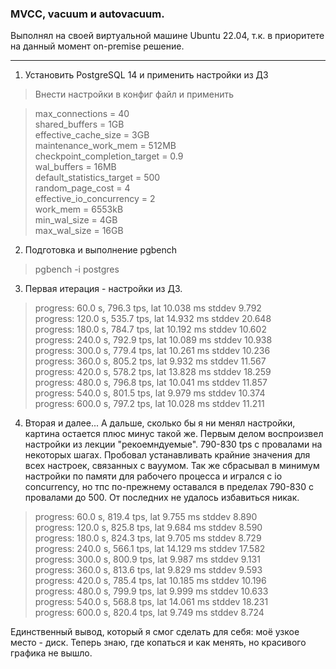 ### MVCC, vacuum и autovacuum.
Выполнял на своей виртуальной машине Ubuntu 22.04, т.к. в приоритете на данный момент on-premise решение.
___
1. Установить PostgreSQL 14 и применить настройки из ДЗ
>Внести настройки в конфиг файл и применить

>max_connections = 40  
shared_buffers = 1GB  
effective_cache_size = 3GB  
maintenance_work_mem = 512MB  
checkpoint_completion_target = 0.9  
wal_buffers = 16MB  
default_statistics_target = 500  
random_page_cost = 4  
effective_io_concurrency = 2  
work_mem = 6553kB  
min_wal_size = 4GB  
max_wal_size = 16GB  

2. Подготовка и выполнение pgbench
>pgbench -i postgres

3. Первая итерация - настройки из ДЗ.

>progress: 60.0 s, 796.3 tps, lat 10.038 ms stddev 9.792  
progress: 120.0 s, 535.7 tps, lat 14.932 ms stddev 20.648  
progress: 180.0 s, 784.7 tps, lat 10.192 ms stddev 10.602  
progress: 240.0 s, 792.9 tps, lat 10.089 ms stddev 10.938  
progress: 300.0 s, 779.4 tps, lat 10.261 ms stddev 10.236  
progress: 360.0 s, 805.2 tps, lat 9.932 ms stddev 11.567  
progress: 420.0 s, 578.2 tps, lat 13.828 ms stddev 18.259  
progress: 480.0 s, 796.8 tps, lat 10.041 ms stddev 11.857  
progress: 540.0 s, 801.5 tps, lat 9.979 ms stddev 10.374  
progress: 600.0 s, 797.2 tps, lat 10.028 ms stddev 11.211  

4. Вторая и далее...
А  дальше, сколько бы я ни менял настройки, картина остается плюс минус такой же. Первым делом воспроизвел настройки из лекции "рекоемндуемые". 790-830 tps с провалами на некоторых шагах. Пробовал устанавливать крайние значения для всех настроек, связанных с вауумом. Так же сбрасывал в минимум настройки по памяти для рабочего процесса и игрался с io concurrency, но тпс по-прежнему оставался в пределах 790-830 с провалами до 500. От последних не удалось избавиться никак. 

>progress: 60.0 s, 819.4 tps, lat 9.755 ms stddev 8.890  
progress: 120.0 s, 825.8 tps, lat 9.684 ms stddev 8.590  
progress: 180.0 s, 824.3 tps, lat 9.705 ms stddev 8.729  
progress: 240.0 s, 566.1 tps, lat 14.129 ms stddev 17.582  
progress: 300.0 s, 800.9 tps, lat 9.987 ms stddev 9.131  
progress: 360.0 s, 813.6 tps, lat 9.829 ms stddev 9.593  
progress: 420.0 s, 785.4 tps, lat 10.185 ms stddev 10.196  
progress: 480.0 s, 799.9 tps, lat 9.999 ms stddev 10.633  
progress: 540.0 s, 568.8 tps, lat 14.061 ms stddev 18.231  
progress: 600.0 s, 820.4 tps, lat 9.749 ms stddev 8.724  

Единственный вывод, который я смог сделать для себя: моё узкое место - диск. Теперь знаю, где копаться и как менять, но красивого графика не вышло. 

